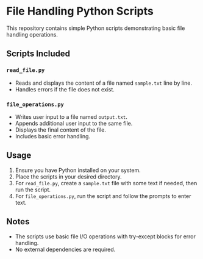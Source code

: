 # File Handling Python Scripts

This repository contains simple Python scripts demonstrating basic file handling operations.

## Scripts Included

### `read_file.py`
- Reads and displays the content of a file named `sample.txt` line by line.
- Handles errors if the file does not exist.

### `file_operations.py`
- Writes user input to a file named `output.txt`.
- Appends additional user input to the same file.
- Displays the final content of the file.
- Includes basic error handling.

## Usage
1. Ensure you have Python installed on your system.
2. Place the scripts in your desired directory.
3. For `read_file.py`, create a `sample.txt` file with some text if needed, then run the script.
4. For `file_operations.py`, run the script and follow the prompts to enter text.

## Notes
- The scripts use basic file I/O operations with try-except blocks for error handling.
- No external dependencies are required.